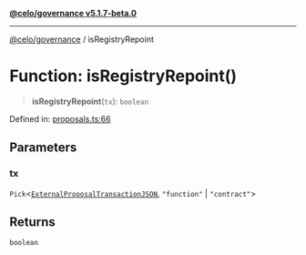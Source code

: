 [**@celo/governance v5.1.7-beta.0**](../README.md)

***

[@celo/governance](../README.md) / isRegistryRepoint

# Function: isRegistryRepoint()

> **isRegistryRepoint**(`tx`): `boolean`

Defined in: [proposals.ts:66](https://github.com/celo-org/developer-tooling/blob/master/packages/sdk/governance/src/proposals.ts#L66)

## Parameters

### tx

`Pick`\<[`ExternalProposalTransactionJSON`](../type-aliases/ExternalProposalTransactionJSON.md), `"function"` \| `"contract"`\>

## Returns

`boolean`
